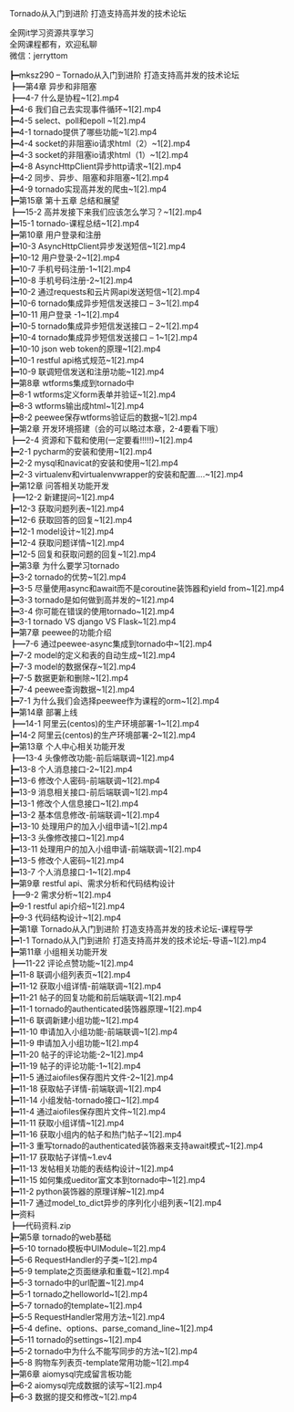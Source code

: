 Tornado从入门到进阶 打造支持高并发的技术论坛

全网it学习资源共享学习<br>全网课程都有，欢迎私聊<br>微信：jerryttom<br>

┣━mksz290 – Tornado从入门到进阶 打造支持高并发的技术论坛<br> ┣━第4章 异步和非阻塞<br> ┣━4-7 什么是协程~1[2].mp4<br> ┣━4-6 我们自己去实现事件循环~1[2].mp4<br> ┣━4-5 select、poll和epoll ~1[2].mp4<br> ┣━4-1 tornado提供了哪些功能~1[2].mp4<br> ┣━4-4 socket的非阻塞io请求html（2）~1[2].mp4<br> ┣━4-3 socket的非阻塞io请求html（1）~1[2].mp4<br> ┣━4-8 AsyncHttpClient异步http请求~1[2].mp4<br> ┣━4-2 同步、异步、阻塞和非阻塞~1[2].mp4<br> ┣━4-9 tornado实现高并发的爬虫~1[2].mp4<br> ┣━第15章 第十五章 总结和展望<br> ┣━15-2 高并发接下来我们应该怎么学习？~1[2].mp4<br> ┣━15-1 tornado-课程总结~1[2].mp4<br> ┣━第10章 用户登录和注册<br> ┣━10-3 AsyncHttpClient异步发送短信~1[2].mp4<br> ┣━10-12 用户登录-2~1[2].mp4<br> ┣━10-7 手机号码注册-1~1[2].mp4<br> ┣━10-8 手机号码注册-2~1[2].mp4<br> ┣━10-2 通过requests和云片网api发送短信~1[2].mp4<br> ┣━10-6 tornado集成异步短信发送接口 – 3~1[2].mp4<br> ┣━10-11 用户登录 -1~1[2].mp4<br> ┣━10-5 tornado集成异步短信发送接口 – 2~1[2].mp4<br> ┣━10-4 tornado集成异步短信发送接口 – 1~1[2].mp4<br> ┣━10-10 json web token的原理~1[2].mp4<br> ┣━10-1 restful api格式规范~1[2].mp4<br> ┣━10-9 联调短信发送和注册功能~1[2].mp4<br> ┣━第8章 wtforms集成到tornado中<br> ┣━8-1 wtforms定义form表单并验证~1[2].mp4<br> ┣━8-3 wtforms输出成html~1[2].mp4<br> ┣━8-2 peewee保存wtforms验证后的数据~1[2].mp4<br> ┣━第2章 开发环境搭建（会的可以略过本章，2-4要看下哦）<br> ┣━2-4 资源和下载和使用(一定要看!!!!!)~1[2].mp4<br> ┣━2-1 pycharm的安装和使用~1[2].mp4<br> ┣━2-2 mysql和navicat的安装和使用~1[2].mp4<br> ┣━2-3 virtualenv和virtualenvwrapper的安装和配置….~1[2].mp4<br> ┣━第12章 问答相关功能开发<br> ┣━12-2 新建提问~1[2].mp4<br> ┣━12-3 获取问题列表~1[2].mp4<br> ┣━12-6 获取回答的回复~1[2].mp4<br> ┣━12-1 model设计~1[2].mp4<br> ┣━12-4 获取问题详情~1[2].mp4<br> ┣━12-5 回复和获取问题的回复~1[2].mp4<br> ┣━第3章 为什么要学习tornado<br> ┣━3-2 tornado的优势~1[2].mp4<br> ┣━3-5 尽量使用async和await而不是coroutine装饰器和yield from~1[2].mp4<br> ┣━3-3 tornado是如何做到高并发的~1[2].mp4<br> ┣━3-4 你可能在错误的使用tornado~1[2].mp4<br> ┣━3-1 tornado VS django VS Flask~1[2].mp4<br> ┣━第7章 peewee的功能介绍<br> ┣━7-6 通过peewee-async集成到tornado中~1[2].mp4<br> ┣━7-2 model的定义和表的自动生成~1[2].mp4<br> ┣━7-3 model的数据保存~1[2].mp4<br> ┣━7-5 数据更新和删除~1[2].mp4<br> ┣━7-4 peewee查询数据~1[2].mp4<br> ┣━7-1 为什么我们会选择peewee作为课程的orm~1[2].mp4<br> ┣━第14章 部署上线<br> ┣━14-1 阿里云(centos)的生产环境部署-1~1[2].mp4<br> ┣━14-2 阿里云(centos)的生产环境部署-2~1[2].mp4<br> ┣━第13章 个人中心相关功能开发<br> ┣━13-4 头像修改功能-前后端联调~1[2].mp4<br> ┣━13-8 个人消息接口-2~1[2].mp4<br> ┣━13-6 修改个人密码-前端联调~1[2].mp4<br> ┣━13-9 消息相关接口-前后端联调~1[2].mp4<br> ┣━13-1 修改个人信息接口~1[2].mp4<br> ┣━13-2 基本信息修改-前端联调~1[2].mp4<br> ┣━13-10 处理用户的加入小组申请~1[2].mp4<br> ┣━13-3 头像修改接口~1[2].mp4<br> ┣━13-11 处理用户的加入小组申请-前端联调~1[2].mp4<br> ┣━13-5 修改个人密码~1[2].mp4<br> ┣━13-7 个人消息接口-1~1[2].mp4<br> ┣━第9章 restful api、需求分析和代码结构设计<br> ┣━9-2 需求分析~1[2].mp4<br> ┣━9-1 restful api介绍~1[2].mp4<br> ┣━9-3 代码结构设计~1[2].mp4<br> ┣━第1章 Tornado从入门到进阶 打造支持高并发的技术论坛-课程导学<br> ┣━1-1 Tornado从入门到进阶 打造支持高并发的技术论坛-导语~1[2].mp4<br> ┣━第11章 小组相关功能开发<br> ┣━11-22 评论点赞功能~1[2].mp4<br> ┣━11-8 联调小组列表页~1[2].mp4<br> ┣━11-12 获取小组详情-前端联调~1[2].mp4<br> ┣━11-21 帖子的回复功能和前后端联调~1[2].mp4<br> ┣━11-1 tornado的authenticated装饰器原理~1[2].mp4<br> ┣━11-6 联调新建小组功能~1[2].mp4<br> ┣━11-10 申请加入小组功能-前端联调~1[2].mp4<br> ┣━11-9 申请加入小组功能~1[2].mp4<br> ┣━11-20 帖子的评论功能-2~1[2].mp4<br> ┣━11-19 帖子的评论功能-1~1[2].mp4<br> ┣━11-5 通过aiofiles保存图片文件-2~1[2].mp4<br> ┣━11-18 获取帖子详情-前端联调~1[2].mp4<br> ┣━11-14 小组发帖-tornado接口~1[2].mp4<br> ┣━11-4 通过aiofiles保存图片文件~1[2].mp4<br> ┣━11-11 获取小组详情~1[2].mp4<br> ┣━11-16 获取小组内的帖子和热门帖子~1[2].mp4<br> ┣━11-3 重写tornado的authenticated装饰器来支持await模式~1[2].mp4<br> ┣━11-17 获取帖子详情~1.ev4<br> ┣━11-13 发帖相关功能的表结构设计~1[2].mp4<br> ┣━11-15 如何集成ueditor富文本到tornado中~1[2].mp4<br> ┣━11-2 python装饰器的原理详解~1[2].mp4<br> ┣━11-7 通过model_to_dict异步的序列化小组列表~1[2].mp4<br> ┣━资料<br> ┣━代码资料.zip<br> ┣━第5章 tornado的web基础<br> ┣━5-10 tornado模板中UIModule~1[2].mp4<br> ┣━5-6 RequestHandler的子类~1[2].mp4<br> ┣━5-9 template之页面继承和重载~1[2].mp4<br> ┣━5-3 tornado中的url配置~1[2].mp4<br> ┣━5-1 tornado之helloworld~1[2].mp4<br> ┣━5-7 tornado的template~1[2].mp4<br> ┣━5-5 RequestHandler常用方法~1[2].mp4<br> ┣━5-4 define、options、parse_comand_line~1[2].mp4<br> ┣━5-11 tornado的settings~1[2].mp4<br> ┣━5-2 tornado中为什么不能写同步的方法~1[2].mp4<br> ┣━5-8 购物车列表页-template常用功能~1[2].mp4<br> ┣━第6章 aiomysql完成留言板功能<br> ┣━6-2 aiomysql完成数据的读写~1[2].mp4<br> ┣━6-3 数据的提交和修改~1[2].mp4